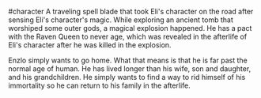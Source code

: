 #character 
A traveling spell blade that took Eli's character on the road after sensing Eli's character's magic. While exploring an ancient tomb that worshiped some outer gods, a magical explosion happened. He has a pact with the Raven Queen to never age, which was revealed in the afterlife of Eli's character after he was killed in the explosion. 

Enzlo simply wants to go home. What that means is that he is far past the normal age of human. He has lived longer than his wife, son and daughter, and his grandchildren. He simply wants to find a way to rid himself of his immortality so he can return to his family in the afterlife.